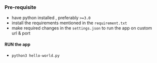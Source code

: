 ### Pre-requisite
- have python installed , preferably `>=3.0`
- install the requirements mentioned in the `requirement.txt`
- make required changes in the `settings.json` to run the app on custom url & port

#### RUN the app 
* `python3 hello-world.py`
